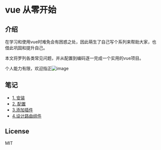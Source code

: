 # vue 从零开始
## 介绍
在学习和使用vue时难免会有困惑之处，因此萌生了自己写个系列来帮助大家，也借此巩固和提升自己。  

本文将罗列各类常见问题，并从配置到编码逐一完成一个实用的vue项目。  

个人能力有限，欢迎指正![image](http://owb93y0fx.bkt.clouddn.com/akali.png)

## 笔记
* [1. 安装](https://github.com/molysama/vue-practice/blob/master/readme/1.%E5%AE%89%E8%A3%85.md)
* [2. 配置](https://github.com/molysama/vue-practice/blob/master/readme/2.%E9%85%8D%E7%BD%AE.md)
* [3.添加插件](https://github.com/molysama/vue-practice/blob/master/readme/3.%E6%B7%BB%E5%8A%A0%E6%8F%92%E4%BB%B6.md)
* [4.设计路由组件](https://github.com/molysama/vue-practice/blob/master/readme/4.%E8%AE%BE%E8%AE%A1%E8%B7%AF%E7%94%B1%E7%BB%84%E4%BB%B6.md)


## License
MIT